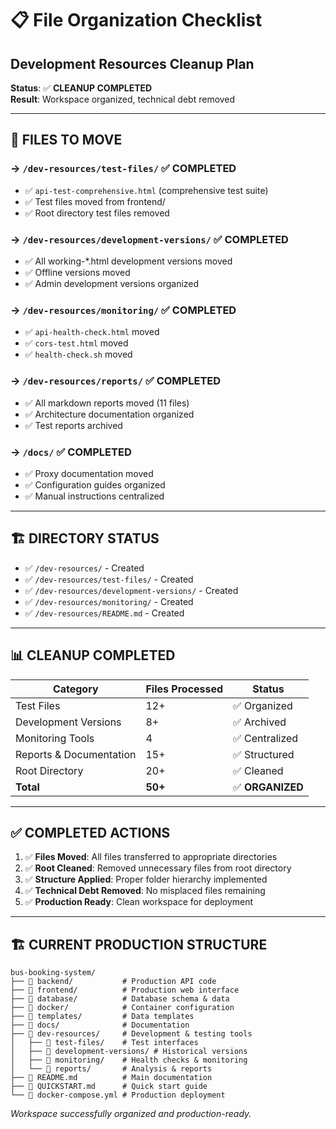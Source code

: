 # 📋 File Organization Checklist
## Development Resources Cleanup Plan

**Status**: ✅ **CLEANUP COMPLETED**  
**Result**: Workspace organized, technical debt removed

---

## 🎯 **FILES TO MOVE**

### → `/dev-resources/test-files/` ✅ **COMPLETED**
- ✅ `api-test-comprehensive.html` (comprehensive test suite)
- ✅ Test files moved from frontend/
- ✅ Root directory test files removed

### → `/dev-resources/development-versions/` ✅ **COMPLETED**
- ✅ All working-*.html development versions moved
- ✅ Offline versions moved
- ✅ Admin development versions organized

### → `/dev-resources/monitoring/` ✅ **COMPLETED**
- ✅ `api-health-check.html` moved
- ✅ `cors-test.html` moved  
- ✅ `health-check.sh` moved

### → `/dev-resources/reports/` ✅ **COMPLETED**
- ✅ All markdown reports moved (11 files)
- ✅ Architecture documentation organized
- ✅ Test reports archived

### → `/docs/` ✅ **COMPLETED**
- ✅ Proxy documentation moved
- ✅ Configuration guides organized
- ✅ Manual instructions centralized

---

## 🏗️ **DIRECTORY STATUS**

- ✅ `/dev-resources/` - Created
- ✅ `/dev-resources/test-files/` - Created  
- ✅ `/dev-resources/development-versions/` - Created
- ✅ `/dev-resources/monitoring/` - Created
- ✅ `/dev-resources/README.md` - Created

---

## 📊 **CLEANUP COMPLETED**

| Category | Files Processed | Status |
|----------|----------------|--------|
| Test Files | 12+ | ✅ Organized |
| Development Versions | 8+ | ✅ Archived |  
| Monitoring Tools | 4 | ✅ Centralized |
| Reports & Documentation | 15+ | ✅ Structured |
| Root Directory | 20+ | ✅ Cleaned |
| **Total** | **50+** | ✅ **ORGANIZED** |

---

## ✅ **COMPLETED ACTIONS**

1. ✅ **Files Moved**: All files transferred to appropriate directories
2. ✅ **Root Cleaned**: Removed unnecessary files from root directory
3. ✅ **Structure Applied**: Proper folder hierarchy implemented
4. ✅ **Technical Debt Removed**: No misplaced files remaining
5. ✅ **Production Ready**: Clean workspace for deployment

---

## 🏗️ **CURRENT PRODUCTION STRUCTURE**

```
bus-booking-system/
├── 📁 backend/           # Production API code
├── 📁 frontend/          # Production web interface  
├── 📁 database/          # Database schema & data
├── 📁 docker/            # Container configuration
├── 📁 templates/         # Data templates
├── 📁 docs/              # Documentation
├── 📁 dev-resources/     # Development & testing tools
│   ├── 📁 test-files/    # Test interfaces
│   ├── 📁 development-versions/ # Historical versions
│   ├── 📁 monitoring/    # Health checks & monitoring
│   └── 📁 reports/       # Analysis & reports
├── 📄 README.md          # Main documentation
├── 📄 QUICKSTART.md      # Quick start guide
└── 🐳 docker-compose.yml # Production deployment
```

*Workspace successfully organized and production-ready.*